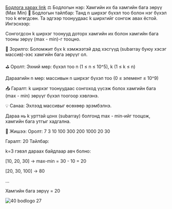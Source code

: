 <a href="https://www.hackerrank.com/challenges/angry-children/problem?isFullScreen=true">Бодлога харах link</a>
⚖️ Бодлогын нэр: Хамгийн их ба хамгийн бага зөрүү (Max Min)
📘 Бодлогын тайлбар:
Танд n ширхэг бүхэл тоо болон нэг бүхэл тоо k өгөгдсөн. Та эдгээр тоонуудаас k ширхгийг сонгож авах ёстой. Ингэснээр:

Сонгогдсон k ширхэг тоонууд доторх хамгийн их болон хамгийн бага тооны зөрүү (max - min)-г тооцно.

🎯 Зорилго:
Боломжит бүх k хэмжээтэй дэд хэсгүүд (subarray буюу хэсэг массив)-ээс хамгийн бага зөрүүг ол.

⛳ Оролт:
Эхний мөр: бүхэл тоо n (1 ≤ n ≤ 10^5), k (1 ≤ k ≤ n)

Дараагийн n мөр: массивын n ширхэг бүхэл тоо (0 ≤ элемент ≤ 10^9)

📤 Гаралт:
k ширхэг тоонуудаас сонгоход үүсэж болох хамгийн бага (max - min) зөрүүг бүхэл тоогоор хэвлэнэ.

💡 Санаа:
Эхлээд массивыг өсөхөөр эрэмбэлнэ.

Дараа нь k урттай цонх (subarray) болгонд max - min-ийг тооцож, хамгийн бага утгыг хадгална.

🧠 Жишээ:
Оролт:
7
3
10
100
300
200
1000
20
30

Гаралт:
20
Тайлбар:

k=3 гэвэл дараах байдлаар авч болно:

[10, 20, 30] → max-min = 30 - 10 = 20

[20, 30, 100] → 80

…

Хамгийн бага зөрүү = 20


![40 bodlogo 27](https://github.com/user-attachments/assets/df379d4b-4ff1-4e78-9118-7c0c575cd47f)

